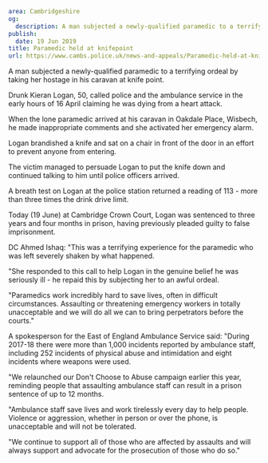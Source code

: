 ```yaml
area: Cambridgeshire
og:
  description: A man subjected a newly-qualified paramedic to a terrifying ordeal by taking her hostage in his caravan at knife point.
publish:
  date: 19 Jun 2019
title: Paramedic held at knifepoint
url: https://www.cambs.police.uk/news-and-appeals/Paramedic-held-at-knifepoint-19062019
```

A man subjected a newly-qualified paramedic to a terrifying ordeal by taking her hostage in his caravan at knife point.

Drunk Kieran Logan, 50, called police and the ambulance service in the early hours of 16 April claiming he was dying from a heart attack.

When the lone paramedic arrived at his caravan in Oakdale Place, Wisbech, he made inappropriate comments and she activated her emergency alarm.

Logan brandished a knife and sat on a chair in front of the door in an effort to prevent anyone from entering.

The victim managed to persuade Logan to put the knife down and continued talking to him until police officers arrived.

A breath test on Logan at the police station returned a reading of 113 - more than three times the drink drive limit.

Today (19 June) at Cambridge Crown Court, Logan was sentenced to three years and four months in prison, having previously pleaded guilty to false imprisonment.

DC Ahmed Ishaq: "This was a terrifying experience for the paramedic who was left severely shaken by what happened.

"She responded to this call to help Logan in the genuine belief he was seriously ill - he repaid this by subjecting her to an awful ordeal.

"Paramedics work incredibly hard to save lives, often in difficult circumstances. Assaulting or threatening emergency workers in totally unacceptable and we will do all we can to bring perpetrators before the courts."

A spokesperson for the East of England Ambulance Service said: "During 2017-18 there were more than 1,000 incidents reported by ambulance staff, including 252 incidents of physical abuse and intimidation and eight incidents where weapons were used.

"We relaunched our Don't Choose to Abuse campaign earlier this year, reminding people that assaulting ambulance staff can result in a prison sentence of up to 12 months.

"Ambulance staff save lives and work tirelessly every day to help people. Violence or aggression, whether in person or over the phone, is unacceptable and will not be tolerated.

"We continue to support all of those who are affected by assaults and will always support and advocate for the prosecution of those who do so."

